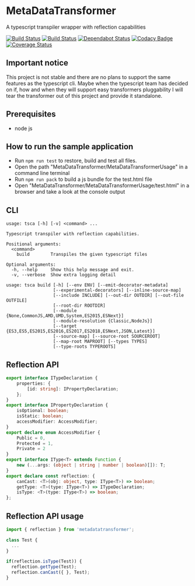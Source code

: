 # MetaDataTransformer

A typescript transpiler wrapper with reflection capabilities

[![Build Status](https://travis-ci.com/NtFreX/MetaDataTransformer.svg?branch=master)](https://travis-ci.com/NtFreX/MetaDataTransformer)
[![Build Status](https://dev.azure.com/ntfrex/MetaDataTransformer/_apis/build/status/NtFreX.MetaDataTransformer?branchName=master)](https://dev.azure.com/ntfrex/MetaDataTransformer/_build/latest?definitionId=1&branchName=master)
[![Dependabot Status](https://api.dependabot.com/badges/status?host=github&repo=NtFreX/MetaDataTransformer)](https://dependabot.com)
[![Codacy Badge](https://api.codacy.com/project/badge/Grade/ea59fba98f0d45288ed1a13d11c24049)](https://www.codacy.com/app/ntfrex/MetaDataTransformer?utm_source=github.com&amp;utm_medium=referral&amp;utm_content=NtFreX/MetaDataTransformer&amp;utm_campaign=Badge_Grade)
[![Coverage Status](https://coveralls.io/repos/github/NtFreX/MetaDataTransformer/badge.svg?branch=master)](https://coveralls.io/github/NtFreX/MetaDataTransformer?branch=master)

## Important notice

This project is not stable and there are no plans to support the same features as the typescript cli. Maybe when the typescript team has decided on if, how and when they will support easy transformers pluggability I will tear the transformer out of this project and provide it standalone.

## Prerequisites

*   node js

## How to run the sample application

*   Run `npm run test` to restore, build and test all files.
*   Open the path "MetaDataTransformer/MetaDataTransformerUsage" in a command line terminal
*   Run `npm run pack` to build a js bundle for the test.html file
*   Open "MetaDataTransformer/MetaDataTransformerUsage/test.html" in a browser and take a look at the console output

## CLI

```console
usage: tsca [-h] [-v] <command> ...

Typescript transpiler with reflection capabilities.

Positional arguments:
  <command>
    build        Transpiles the given typescript files

Optional arguments:
  -h, --help     Show this help message and exit.
  -v, --verbose  Show extra logging detail
  
usage: tsca build [-h] [--env ENV] [--emit-decorator-metadata]
                  [--experimental-decorators] [--inline-source-map]
                  [--include INCLUDE] [--out-dir OUTDIR] [--out-file OUTFILE]
                  [--root-dir ROOTDIR]
                  [--module {None,CommonJS,AMD,UMD,System,ES2015,ESNext}]
                  [--module-resolution {Classic,NodeJs}]
                  [--target {ES3,ES5,ES2015,ES2016,ES2017,ES2018,ESNext,JSON,Latest}]
                  [--source-map] [--source-root SOURCEROOT]
                  [--map-root MAPROOT] [--types TYPES]
                  [--type-roots TYPEROOTS]
```

## Reflection API

```ts
export interface ITypeDeclaration {
    properties: {
        [id: string]: IPropertyDeclaration;
    };
}
export interface IPropertyDeclaration {
    isOptional: boolean;
    isStatic: boolean;
    accessModifier: AccessModifier;
}
export declare enum AccessModifier {
    Public = 0,
    Protected = 1,
    Private = 2
}
export interface IType<T> extends Function {
    new (...args: (object | string | number | boolean)[]): T;
}
export declare const reflection: {
    canCast: <T>(obj: object, type: IType<T>) => boolean;
    getType: <T>(type: IType<T>) => ITypeDeclaration;
    isType: <T>(type: IType<T>) => boolean;
};
```

## Reflection API usage

```ts
import { reflection } from 'metadatatransformer';

class Test {
  ...
}

if(reflection.isType(Test)) {
  reflection.getType(Test);
  reflection.canCast({ }, Test);
}
```
